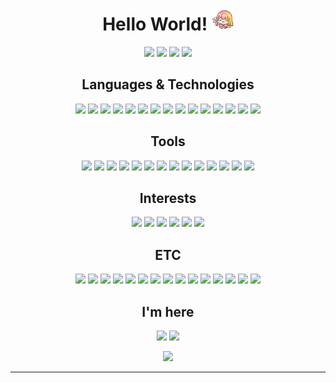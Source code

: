 <h1 align="center">Hello World! <img src="images/hanbyul.png" width="35"/></h1>

<p align="center">
  <img src="https://img.shields.io/badge/Projects-6-blue"/>
  <img src="https://img.shields.io/badge/Papers-1-red"/>
  <img src="https://img.shields.io/badge/Competitions-5-yellow"/>
  <img src="https://img.shields.io/badge/Patents-3-green"/>
</p>

<h2 align="center">Languages & Technologies</h2>
<p align="center">
  <img src="https://img.shields.io/badge/Go-00ADD8?style=flat-square&logo=go&logoColor=FFFFFF"/>
  <img src="https://img.shields.io/badge/Solidity-363636?style=flat-square&logo=solidity&logoColor=FFFFFF"/>
  <img src="https://img.shields.io/badge/C++-00599C?style=flat-square&logo=cplusplus&logoColor=FFFFFF"/>
  <img src="https://img.shields.io/badge/C-A8B9CC?style=flat-square&logo=c&logoColor=FFFFFF"/>
  <img src="https://img.shields.io/badge/Python-3776AB?style=flat-square&logo=python&logoColor=FFFFFF"/>
  <img src="https://img.shields.io/badge/PyPy-193440?style=flat-square&logo=pypy&logoColor=FFFFFF"/>
  <img src="https://img.shields.io/badge/Spring-6DB33F?style=flat-square&logo=spring&logoColor=FFFFFF"/>
  <img src="https://img.shields.io/badge/C%23-512BD4?style=flat-square&logo=csharp&logoColor=FFFFFF"/>
  <img src="https://img.shields.io/badge/GNU bash-4EAA25?style=flat-square&logo=gnubash&logoColor=FFFFFF"/>
  <img src="https://img.shields.io/badge/Node.js-339933?style=flat-square&logo=nodedotjs&logoColor=FFFFFF"/>
  <img src="https://img.shields.io/badge/JavaScript-F7DF1E?style=flat-square&logo=javascript&logoColor=FFFFFF"/>
  <img src="https://img.shields.io/badge/HTML5-E34F26?style=flat-square&logo=html5&logoColor=FFFFFF"/>
  <img src="https://img.shields.io/badge/CSS3-1572B6?style=flat-square&logo=css3&logoColor=FFFFFF"/>
  <img src="https://img.shields.io/badge/Markdown-000000?style=flat-square&logo=markdown&logoColor=FFFFFF"/>
  <img src="https://img.shields.io/badge/JSON-000000?style=flat-square&logo=json&logoColor=FFFFFF"/>
</p>

<h2 align="center">Tools</h2>
<p align="center">
  <img src="https://img.shields.io/badge/Docker-2496ED?style=flat-square&logo=docker&logoColor=FFFFFF"/>
  <img src="https://img.shields.io/badge/Web3.js-F16822?style=flat-square&logo=web3dotjs&logoColor=FFFFFF"/>
  <img src="https://img.shields.io/badge/Git-F05032?style=flat-square&logo=git&logoColor=FFFFFF"/>
  <img src="https://img.shields.io/badge/GitHub-181717?style=flat-square&logo=github&logoColor=FFFFFF"/>
  <img src="https://img.shields.io/badge/Unity-000000?style=flat-square&logo=unity&logoColor=FFFFFF"/>
  <img src="https://img.shields.io/badge/MySQL-4479A1?style=flat-square&logo=mysql&logoColor=FFFFFF"/>
  <img src="https://img.shields.io/badge/SQLite-003B57?style=flat-square&logo=sqlite&logoColor=FFFFFF"/>
  <img src="https://img.shields.io/badge/Kali Linux-557C94?style=flat-square&logo=kalilinux&logoColor=FFFFFF"/>
  <img src="https://img.shields.io/badge/Visual Studio-5C2D91?style=flat-square&logo=visualstudio&logoColor=FFFFFF"/>
  <img src="https://img.shields.io/badge/Visual Studio Code-007ACC?style=flat-square&logo=visualstudiocode&logoColor=FFFFFF"/>
  <img src="https://img.shields.io/badge/Intellij IDEA-000000?style=flat-square&logo=intellijidea&logoColor=FFFFFF"/>
  <img src="https://img.shields.io/badge/Notion-000000?style=flat-square&logo=notion&logoColor=FFFFFF"/>
  <img src="https://img.shields.io/badge/Wireshark-1679A7?style=flat-square&logo=wireshark&logoColor=FFFFFF"/>
  <img src="https://img.shields.io/badge/Figma-F24E1E?style=flat-square&logo=figma&logoColor=FFFFFF"/>
</p>

<h2 align="center">Interests</h2>
<p align="center">
  <img src="https://img.shields.io/badge/Bitcoin-F7931A?style=flat-square&logo=bitcoin&logoColor=FFFFFF"/>
  <img src="https://img.shields.io/badge/Ethereum-3C3C3D?style=flat-square&logo=ethereum&logoColor=FFFFFF"/>
  <img src="https://img.shields.io/badge/Atom-66595C?style=flat-square&logo=atom&logoColor=FFFFFF"/>
  <img src="https://img.shields.io/badge/XRP-25A768?style=flat-square&logo=xrp&logoColor=FFFFFF"/>
  <img src="https://img.shields.io/badge/Chromium-4285F4?style=flat-square&logo=googlechrome&logoColor=FFFFFF"/>
  <img src="https://img.shields.io/badge/Elastic Search-005571?style=flat-square&logo=elasticsearch&logoColor=FFFFFF"/>
</p>

<h2 align="center">ETC</h2>
<p align="center">
  <img src="https://img.shields.io/badge/Ableton Live-000000?style=flat-square&logo=abletonlive&logoColor=FFFFFF"/>
  <img src="https://img.shields.io/badge/Adobe Photoshop-31A8FF?style=flat-square&logo=adobephotoshop&logoColor=FFFFFF"/>
  <img src="https://img.shields.io/badge/Adobe Premiere Pro-9999FF?style=flat-square&logo=adobepremierepro&logoColor=FFFFFF"/>
  <img src="https://img.shields.io/badge/Discord-5865F2?style=flat-square&logo=discord&logoColor=FFFFFF"/>
  <img src="https://img.shields.io/badge/Gmail-EA4335?style=flat-square&logo=gmail&logoColor=FFFFFF"/>
  <img src="https://img.shields.io/badge/Google Docs-4285F4?style=flat-square&logo=googledocs&logoColor=FFFFFF"/>
  <img src="https://img.shields.io/badge/Google Sheets-34A853?style=flat-square&logo=googlesheets&logoColor=FFFFFF"/>
  <img src="https://img.shields.io/badge/Google Drive-4285F4?style=flat-square&logo=googledrive&logoColor=FFFFFF"/>
  <img src="https://img.shields.io/badge/Microsoft Excel-217346?style=flat-square&logo=microsoftexcel&logoColor=FFFFFF"/>
  <img src="https://img.shields.io/badge/Microsoft Outlook-0078D4?style=flat-square&logo=microsoftoutlook&logoColor=FFFFFF"/>
  <img src="https://img.shields.io/badge/Microsoft PowerPoint-B7472A?style=flat-square&logo=microsoftpowerpoint&logoColor=FFFFFF"/>
  <img src="https://img.shields.io/badge/Microsoft Visio-3955A3?style=flat-square&logo=microsoftvisio&logoColor=FFFFFF"/>
  <img src="https://img.shields.io/badge/Microsoft Word-2B579A?style=flat-square&logo=microsoftword&logoColor=FFFFFF"/>
  <img src="https://img.shields.io/badge/MacOS-000000?style=flat-square&logo=macos&logoColor=FFFFFF"/>
  <img src="https://img.shields.io/badge/Windows-0078D4?style=flat-square&logo=windows&logoColor=FFFFFF"/>
</p>

<h2 align="center">I'm here</h2>
<p align="center">
  <a href="https://twitter.com/a__hri" target="_blank"><img src="https://img.shields.io/badge/x-000000?style=for-the-badge&logo=x&logoColor=FFFFFF"/></a>
  <a href="https://github.com/Ahr-i" target="_blank"><img src="https://img.shields.io/badge/GitHub-181717?style=for-the-badge&logo=github&logoColor=FFFFFF"/></a>
</p>

<!--
[![Solved.ac Profile](http://mazassumnida.wtf/api/v2/generate_badge?boj=a_hri)](https://solved.ac/a_hri/)
-->

<p align="center">
  <img src="https://github-readme-stats.vercel.app/api?username=Ahr-i&show_icons=true&theme=midnight-purple"/>
</p>

---
<p align="center">
  <!--
  <img src="images/hanbyul.png" alt="hanbyul" />
  -->
</p>

<!--
<p align="left"> <img src="https://komarev.com/ghpvc/?username=ahr-i&label=Profile%20views&color=0e75b6&style=flat" alt="ahr-i"/> </p>
<p align="left"> <a href="https://github.com/ryo-ma/github-profile-trophy"><img src="https://github-profile-trophy.vercel.app/?username=ahr-i" alt="ahr-i"/></a> </p>
<p><img align="center" src="https://github-readme-streak-stats.herokuapp.com/?user=ahr-i&" alt="ahr-i"/></p>
-->
